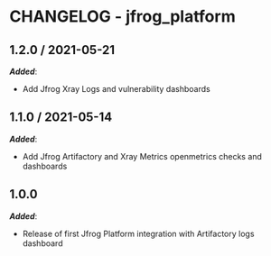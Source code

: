 # CHANGELOG - jfrog_platform

## 1.2.0 / 2021-05-21

***Added***:

* Add Jfrog Xray Logs and vulnerability dashboards

## 1.1.0 / 2021-05-14

***Added***:

* Add Jfrog Artifactory and Xray Metrics openmetrics checks and dashboards

## 1.0.0

***Added***:

* Release of first Jfrog Platform integration with Artifactory logs dashboard
